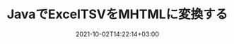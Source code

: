 ---
############################# Static ############################
layout: "autogen-gist"
date: 2021-10-02T14:22:14+03:00
draft: false
path: "ja/total/java/conversion/tsv-to-mhtml/"
other_out_formats: "PDF DOC DOCX DOCM DOT DOTX DOTM TXT RTF HTML HTM MHTML MHT XLS XLSX XLSM XLSB XLT XLTX XLTM XLAM CSV TSV DIF SXC FODS PPT PPTX PPS PPSX PPSM POT POTX PPTM POTM ODT OTT OTP ODP ODS EMZ WMZ SVG SVGZ XPS TEX DCM WMF EMF BMP PNG GIF JPEG TIFF ICO WEBP JP2 TGA PSB PSD EPUB MD XML JSON DICOM FODP JPG"
ad_headline: "JavaTSVからMHTMLへの変換"
ad_description: "TSVからMHTMLへのJava用ドキュメント変換API| 100以上のファイル形式がサポートされています"

############################# Head ############################
head_title: "Javaスプレッドシート変換APIを介してExcelTSVをMHTMLに変換します"
head_description: "ExcelスプレッドシートTSVをMHTMLおよびJavaアプリケーションで100以上の他の画像およびドキュメントファイル形式に変換するための100％ネイティブJavaドキュメント変換ライブラリ。"

############################# Header ############################
title: "JavaでExcelTSVをMHTMLに変換する"
description: "ネイティブExcelドキュメント変換ライブラリの使用– TSVをMHTMLおよびその他の100以上のファイル形式に、あらゆるタイプのJavaベースのアプリケーションで最高の精度で変換します。高度なドキュメント変換機能のセットを使用して、コマンドを維持し、必要に応じて変換されたドキュメントの外観をカスタマイズします。外部のAPIやソフトウェアを使用せずに、すべての一般的なExcelワークシート形式をWord文書、PowerPointプレゼンテーション、PDF、Photoshop、eBook、Web、および画像ファイル形式との間でプログラムで変換します。 Java Excel変換APIを使用して、ドキュメント全体を一度に簡単に変換するか、選択したページ範囲または異なるページ番号に基づいてソースドキュメントの特定のページを選択して、サポートされているドキュメント形式に簡単に変換します。"

############################# SubMenu ############################
submenu:
    enable: false

############################# Content ############################
content:
    enable: true
    block:
    - title_left: "JavaでTSVをMHTMLに変換する方法"
      content_left: |
          3つの簡単な手順を使用して、JavaでTSVからMHTMLファイルへの変換を実行します。変換されたドキュメントをそのまま表示するか、外部のソフトウェアに依存せずにHTMLとして表示するようにレンダリングします。

          -   **Converter**クラスの新しいインスタンスを作成し、TSVファイルをロードします
          -   MHTMLドキュメントタイプに**ConvertOptions**を設定します
          -   MHTMLに変換するには、**Converter**クラスインスタンスの**Convert**メソッドを呼び出します
          -   HTMLビューアのオプションを設定する
          -   変換されたMHTMLをHTMLとして表示する**Viewer**オブジェクトを作成します
          
      title_right: "ダウンロードとインストール手順"
      content_right: |
          100以上のドキュメントと、PDF、Microsoft Word、Excel、PowerPoint、Project、Visio、Outlook、HTML、図などの画像ファイル形式の間で変換するには、`GroupDocs.Conversion`と`GroupDocs.Viewer`の名前空間が必要です。 Conholdate.Totalが提供する他の[Officeドキュメント用のJavaAPI]（https://products.conholdate.com/total/java/）を調べてください。
          
          [ダウンロード](https://downloads.conholdate.com/total/java)からそれぞれのアセンブリファイルを取得するか、[Maven](https://repository.conholdate.com/webapp/#/artifacts/browse/tree/General/repo)からパッケージ全体をフェッチして、ワークスペースに直接`Conholdate.Total for Java`を追加します。
          
      gisthash: "675fd7fb45acf595fd9f872593eb2899"
      gistfile: "excel-worksheet-to-pdf-conversion.java"

    - title_left: "ExcelをPDF/Word/HTML/PPTXに変換する"
      content_left: |
          Excelワークシートを、PDF、HTML、PowerPointプレゼンテーション、Javaのワードプロセッシングファイル形式など、他の一般的なドキュメント形式に変換します。ソースExcelスプレッドシート（​​XLS、XLSX）ファイルをロードし、サポートされているさまざまなファイル形式で変換されたドキュメントとして保存します。

          -   **Converter**クラスの新しいインスタンスを作成し、**XLSX**を入力ファイルとしてロードします
          -   適切な**ConvertOptions**クラスをインスタンス化します。 （PDFへの変換用の**PdfConvertOptions**、Word形式への変換用の**WordProcessingConvertOptions**、HTMLへの変換用の**MarkupConvertOptions**、PowerPoint形式への変換用の**PresentationConvertOptions**）
          -   PDF / HTML / PPTXまたはDOCX文書形式に変換するには、**Converter**クラスインスタンスの**Convert**メソッドを呼び出します
          
      title_right: "ドキュメント全体または特定のページを変換する"
      content_right: |
          Java用のドキュメント変換APIの使用は、Excelから他のファイル形式への変換を実行するために、Microsoft Officeなどの外部アプリケーションをインストールする必要がないため、非常にシンプルでプラットフォームに依存しません。さまざまなページ番号に基づいて目的のページのリストを選択するか、連続するページ範囲をサポートされているドキュメント形式の1つに変換します。
          
          拡張オプションを使用してソースドキュメントをロードし、ファイル変換プロセス中に保護されたドキュメント内のコメント、注釈、透かし、およびパスワードを管理します。柔軟なドキュメント操作機能のセットを使用して、変換されたドキュメントの外観をカスタマイズすることもできます。
          
      gisthash: "675fd7fb45acf595fd9f872593eb2899"
      gistfile: "excel-to-pdf-word-html-powerpoint-conversion.java"
          
    - title_left: "パスワードで保護されたTSVをMHTMLに変換する"
      content_left: |
          Javaベースのアプリケーション内でパスワードで保護されているドキュメントを正確にロードして変換します。ファイル形式変換APIは、S3、Blob、FTP、ストリーム、URL、ローカルディスクなどのさまざまなソースからのリモートドキュメントのレンダリングもサポートしています。

          -   **Converter**クラスの新しいインスタンスを作成し、ソースドキュメントパスを渡します
          -   適切な**ConvertOptions**クラスをインスタンス化します。 （PdfConvertOptions、WordProcessingConvertOptions、SpreadsheetConvertOptionsなど）
          -   **Converter**クラスインスタンスの**Convert**メソッドを呼び出し、変換されたドキュメントのファイル名を渡します
        
      title_right: "ソースドキュメント情報の抽出"
      content_right: |
          ドキュメント情報抽出機能を使用すると、ソースドキュメントファイルに関する基本情報を取得できるだけでなく、Microsoft Projectファイルのプロジェクトの開始日と終了日、PDFドキュメントの印刷制限など、ファイル形式固有の貴重な情報の抽出もサポートされます。 Outlookデータファイルなどで囲まれたフォルダのリスト。

          NetBeans、IntelliJ IDEA、Eclipseなどの開発環境を使用しながら、Windows、Linux、macOSなどのさまざまなオペレーティングシステムで一般的なドキュメントファイル形式を変換します。
          
      gisthash: "35e23082b8fa43502d6784c38947eef1"
      gistfile: "password-protected-word-document-to-pdf-conversion.java"

    - title_left: "Excelに透かしを追加してPDFに変換"
      content_left: |
          Javaドキュメント変換APIを使用すると、Excelワークシートドキュメントを元のファイルとまったく同じように正確に変換し、変換されたドキュメントページにテキスト透かしを適用できます。テキストの透かしをExcelドキュメントに追加し、PDFファイルに変換するときに、フォント、色、幅、高さ、背景、回転角などの透かしオプションを使用します。

          -   **Converter**クラスの新しいインスタンスを作成し、入力ドキュメントをロードします
          -   適切な**ConvertOptions**クラスをインスタンス化します。 （PdfConvertOptions、WordProcessingConvertOptions、SpreadsheetConvertOptionsなど）
          -   **ConvertOptions**インスタンスの**Watermark**プロパティを設定します
          -   透かしのプロパティ（色、幅、テキスト、高さなど）を指定します
          -   PDFに変換するために**Converter**クラスインスタンスの**Convert**メソッドを呼び出します
        
      title_right: "変換されたドキュメントの結果をキャッシュする"
      content_right: |
          場合によっては、変換されたドキュメントサイズが大きくなり、変換に時間がかかることがあります。ドキュメント変換ライブラリは、このような状況を効率的に管理し、反復的な変換プロセスを高速化するためのキャッシュ機能を提供します。必要に応じて、ICacheインターフェイスが拡張ポイントを使用してカスタムキャッシュ実装と連携し、キャッシュ変換を制御できるようにします。

          変換結果はデフォルトでローカルドライブに保存されますが、Amazon S3、Dropbox、Googleドライブ、Windows Azure、Reddisなどの適切なインターフェイスを実装することで、あらゆるタイプのキャッシュストレージをサポートできます。
          
      gisthash: "6999e55b491eea2906d7fefe2e636e33"
      gistfile: "add-watermark-to-excel-worksheet-and-convert-to-pdf.java"
############################# About Formats ############################
about_formats:
    enable: false
############################# More Formats ############################
more_formats:
    enable: true
    auto: false
    other_out_formats: PDF DOC DOCX DOCM DOT DOTX DOTM TXT RTF HTML HTM MHTML MHT XLS XLSX XLSM XLSB XLT XLTX XLTM XLAM CSV TSV DIF SXC FODS PPT PPTX PPS PPSX PPSM POT POTX PPTM POTM ODT OTT OTP ODP ODS EMZ WMZ SVG SVGZ XPS TEX DCM WMF EMF BMP PNG GIF JPEG TIFF ICO WEBP JP2 TGA PSB PSD EPUB MD XML JSON DICOM FODP JPG
############################# Back to top ###############################
back_to_top:
  enable: true
---